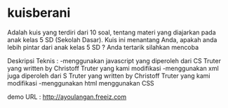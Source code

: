 kuisberani
==========

Adalah kuis yang terdiri dari 10 soal, tentang materi yang diajarkan pada anak kelas 5 SD (Sekolah Dasar). 
Kuis ini menantang Anda, apakah anda lebih pintar dari anak kelas 5 SD ? 
Anda tertarik silahkan mencoba

Deskripsi Teknis : 
-menggunakan javascript yang diperoleh dari CS Truter yang written by Christoff Truter yang kami modifikasi 
-menggunakan xml juga diperoleh dari S Truter yang written by Christoff Truter yang kami modifikasi 
-menggunakan html
menggunakan CSS 

demo URL : http://ayoulangan.freeiz.com
